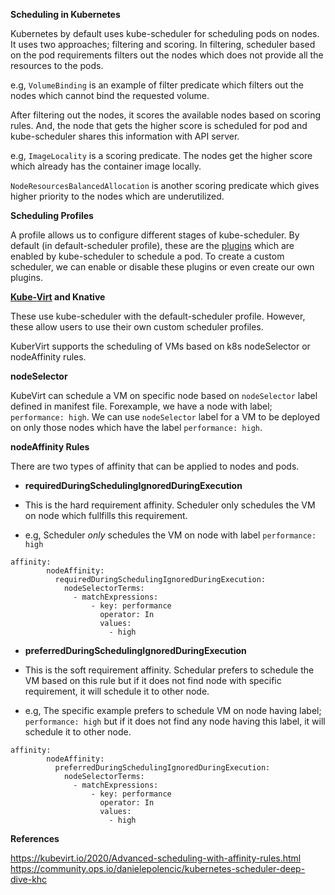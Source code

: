 **Scheduling in Kubernetes**

Kubernetes by default uses kube-scheduler for scheduling pods on nodes. It uses two approaches; filtering and scoring. In filtering, scheduler based on the pod requirements filters out the nodes which does not provide all the resources to the pods. 

e.g, `VolumeBinding` is an example of filter predicate which filters out the nodes which cannot bind the requested volume.

After filtering out the nodes, it scores the available nodes based on scoring rules. And, the node that gets the higher score is scheduled for pod and kube-scheduler shares this information with API server.

e.g, `ImageLocality` is a scoring predicate. The nodes get the higher score which already has the container image locally.

`NodeResourcesBalancedAllocation` is another scoring predicate which gives higher priority to the nodes which are underutilized.

**Scheduling Profiles**

A profile allows us to configure different stages of kube-scheduler.
By default (in default-scheduler profile), these are the [plugins](https://kubernetes.io/docs/reference/scheduling/config/#scheduling-plugins) which are enabled by kube-scheduler to schedule a pod.  To create a custom scheduler, we can enable or disable these plugins or even create our own plugins.

**[Kube-Virt](https://kubevirt.io/user-guide/operations/scheduler/) and Knative**

These use kube-scheduler with the default-scheduler profile. However, these allow users to use their own custom scheduler profiles. 

KuberVirt supports the scheduling of VMs based on k8s nodeSelector or nodeAffinity rules. 

**nodeSelector**

KubeVirt can schedule a VM on specific node based on `nodeSelector` label defined in manifest file. Forexample, we have a node with label; `performance: high`. We can use `nodeSelector` label for a VM to be deployed on only those nodes which have the label `performance: high`.

**nodeAffinity Rules**

There are two types of affinity that can be applied to nodes and pods.

- **requiredDuringSchedulingIgnoredDuringExecution**

- This is the hard requirement affinity. Scheduler only schedules the VM on node which fullfills this requirement.

- e.g, Scheduler *only* schedules the VM on node with label `performance: high`
```
affinity:
        nodeAffinity: 
          requiredDuringSchedulingIgnoredDuringExecution:
            nodeSelectorTerms:
              - matchExpressions:
                  - key: performance
                    operator: In
                    values:
                      - high
```

- **preferredDuringSchedulingIgnoredDuringExecution**

- This is the soft requirement affinity. Schedular prefers to schedule the VM based on this rule but if it does not find node with specific requirement, it will schedule it to other node.

- e.g, 
The specific example prefers to schedule VM on node having label; `performance: high` but if it does not find any node having this label, it will schedule it to other node.

```
affinity:
        nodeAffinity: 
          preferredDuringSchedulingIgnoredDuringExecution:
            nodeSelectorTerms:
              - matchExpressions:
                  - key: performance
                    operator: In
                    values:
                      - high
```

**References**

https://kubevirt.io/2020/Advanced-scheduling-with-affinity-rules.html
https://community.ops.io/danielepolencic/kubernetes-scheduler-deep-dive-khc


